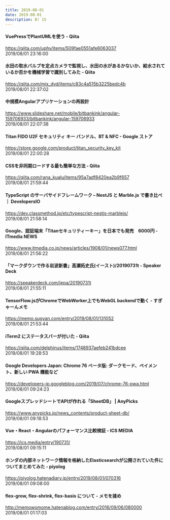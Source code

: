 ```yaml
---
title: 2019-08-01
date: 2019-08-01
description: B! 15
---
```


#### VuePressでPlantUMLを使う - Qiita
https://qiita.com/uphy/items/509fae0551afe8063037<br>
2019/08/01 23:16:00<br>


#### 水田の取水バルブを定点カメラで監視し、水田の水があるかないか、給水されているか否かを機械学習で識別してみた - Qiita
https://qiita.com/mix_dvd/items/c83c4a515b3225bedc4b<br>
2019/08/01 22:37:02<br>


#### 中規模Angularアプリケーションの再設計
https://www.slideshare.net/mobile/bitbankink/angular-159706933/bitbankink/angular-159706933<br>
2019/08/01 22:07:38<br>


#### Titan FIDO U2F セキュリティ キー バンドル、BT & NFC - Google ストア
https://store.google.com/product/titan_security_key_kit<br>
2019/08/01 22:00:28<br>


#### CSSを非同期ロードする最も簡単な方法 - Qiita
https://qiita.com/rana_kualu/items/95a7adf8420ea2b9f657<br>
2019/08/01 21:59:44<br>


#### TypeScript のサーバサイドフレームワーク – NestJS と Marble.js で書き比べ ｜ DevelopersIO
https://dev.classmethod.jp/etc/typescript-nestjs-marblejs/<br>
2019/08/01 21:58:14<br>


####  Google、認証端末「Titanセキュリティーキー」を日本でも発売　6000円 - ITmedia NEWS
https://www.itmedia.co.jp/news/articles/1908/01/news077.html<br>
2019/08/01 21:56:22<br>


#### 「マークダウンで作る岩波新書」高瀬拓史氏(イースト)/20190731t - Speaker Deck
https://speakerdeck.com/jepa/20190731t<br>
2019/08/01 21:55:11<br>


#### TensorFlow.jsがChromeでWebWorker上でもWebGL backendで動く - すぎゃーんメモ
https://memo.sugyan.com/entry/2019/08/01/131052<br>
2019/08/01 21:53:44<br>


#### iTerm2 にステータスバーが付いた - Qiita
https://qiita.com/delphinus/items/1748937aefeb241bdcee<br>
2019/08/01 19:28:53<br>


#### Google Developers Japan: Chrome 76 ベータ版: ダークモード、ペイメント、新しい PWA 機能など
https://developers-jp.googleblog.com/2019/07/chrome-76-pwa.html<br>
2019/08/01 09:24:23<br>


#### GoogleスプレッドシートでAPIが作れる「SheetDB」 | AnyPicks
https://www.anypicks.jp/news_contents/product-sheet-db/<br>
2019/08/01 09:18:53<br>


#### Vue・React・Angularのパフォーマンス比較検証 - ICS MEDIA
https://ics.media/entry/190731/<br>
2019/08/01 09:15:11<br>


#### ホンダの内部ネットワーク情報を格納したElasticsearchが公開されていた件についてまとめてみた - piyolog
https://piyolog.hatenadiary.jp/entry/2019/08/01/070316<br>
2019/08/01 09:08:00<br>


#### flex-grow, flex-shrink, flex-basis について - メモを揉め
http://memowomome.hatenablog.com/entry/2016/09/06/080000<br>
2019/08/01 01:17:03<br>



